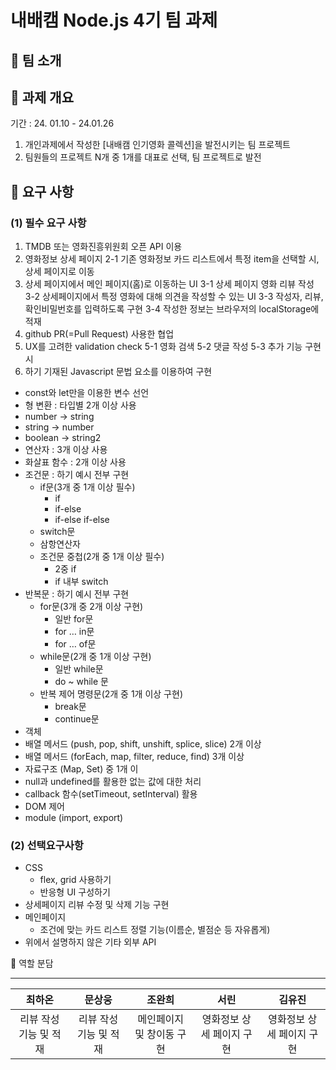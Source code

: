 # 내배캠 Node.js 4기 팀 과제
## 🚩 팀 소개



## 🚩 과제 개요
기간 : 24. 01.10 - 24.01.26

1. 개인과제에서 작성한 [내배캠 인기영화 콜렉션]을 발전시키는 팀 프로젝트
2. 팀원들의 프로젝트 N개 중 1개를 대표로 선택, 팀 프로젝트로 발전

## 🚩 요구 사항
### (1) 필수 요구 사항
 1. TMDB 또는 영화진흥위원회 오픈 API 이용
 2. 영화정보 상세 페이지
 2-1 기존 영화정보 카드 리스트에서 특정 item을 선택할 시, 상세 페이지로 이동
 3. 상세 페이지에서 메인 페이지(홈)로 이동하는 UI
 3-1 상세 페이지 영화 리뷰 작성
 3-2 상세페이지에서 특정 영화에 대해 의견을 작성할 수 있는 UI
 3-3 작성자, 리뷰, 확인비밀번호를 입력하도록 구현
 3-4 작성한 정보는 브라우저의 localStorage에 적재
 4. github PR(=Pull Request) 사용한 협업
 5. UX를 고려한 validation check
 5-1 영화 검색
 5-2 댓글 작성
 5-3 추가 기능 구현 시
 6. 하기 기재된 Javascript 문법 요소를 이용하여 구현
 - const와 let만을 이용한 변수 선언
 - 형 변환 : 타입별 2개 이상 사용
  - number → string
  - string → number
  - boolean → string2
 - 연산자 : 3개 이상 사용
 - 화살표 함수 : 2개 이상 사용
 - 조건문 : 하기 예시 전부 구현
    - if문(3개 중 1개 이상 필수)
        - if
        - if-else
        - if-else if-else
    - switch문
    - 삼항연산자
    - 조건문 중첩(2개 중 1개 이상 필수)
        - 2중 if
        - if 내부 switch
 - 반복문 : 하기 예시 전부 구현
    - for문(3개 중 2개 이상 구현)
        - 일반 for문
        - for … in문
        - for … of문
    - while문(2개 중 1개 이상 구현)
        - 일반 while문
        - do ~ while 문
    - 반복 제어 명령문(2개 중 1개 이상 구현)
        - break문
        - continue문
 - 객체
 - 배열 메서드 (push, pop, shift, unshift, splice, slice) 2개 이상
 - 배열 메서드 (forEach, map, filter, reduce, find) 3개 이상
 - 자료구조 (Map, Set) 중 1개 이
 - null과 undefined를 활용한 없는 값에 대한 처리
 - callback 함수(setTimeout, setInterval) 활용
 - DOM 제어
 - module (import, export)
   
### (2) 선택요구사항
 - CSS
   - flex, grid 사용하기
   - 반응형 UI 구성하기
 - 상세페이지 리뷰 수정 및 삭제 기능 구현
 - 메인페이지
   - 조건에 맞는 카드 리스트 정렬 기능(이름순, 별점순 등 자유롭게)
 - 위에서 설명하지 않은 기타 외부 API

🚩 역할 분담
***
|최하온 |문상웅 |조완희 |서린| 김유진|
|:--:|:--:|:--:|:--:|:--:|
|리뷰 작성 기능 및 적재 |리뷰 작성 기능 및 적재|메인페이지 및 창이동 구현 |영화정보 상세 페이지 구현|영화정보 상세 페이지 구현|
